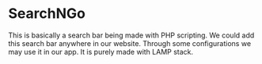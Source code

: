 <h1> SearchNGo</h1>
This is basically a search bar being made with PHP scripting. We could add this search bar anywhere in our website. Through some configurations we may use it in our app.
It is purely made with LAMP stack.
